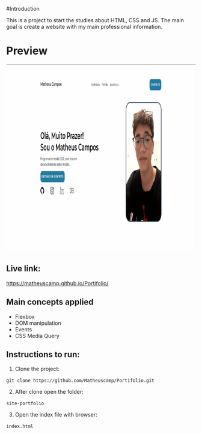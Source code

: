 #Introduction

This is a project to start the studies about HTML, CSS and JS.
The main goal is create a website with my main professional information.

# Preview

<img src="https://github.com/Matheuscamp/Portifolio/blob/main/preview.png" height="500"/>

## Live link:

https://matheuscamp.github.io/Portifolio/

## Main concepts applied

- Flexbox
- DOM manipulation
- Events
- CSS Media Query

## Instructions to run:

1. Clone the project:

```
git clone https://github.com/Matheuscamp/Portifolio.git
```

2. After clone open the folder:

```
site-portfolio
```

3. Open the index file with browser:

```
index.html
```
